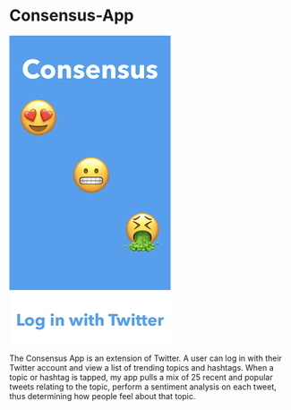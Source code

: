 # Consensus-App

![alt text](https://github.com/drkuster/Consensus-App/blob/master/Consensus_Screenshots/IMG_3771.PNG?raw=true)

The Consensus App is an extension of Twitter. A user can log in with their Twitter account and view a list of trending topics and hashtags. When a topic or hashtag is tapped, my app pulls a mix of 25 recent and popular tweets relating to the topic, perform a sentiment analysis on each tweet, thus determining how people feel about that topic.


<p align="center">
  <img />
</p>
